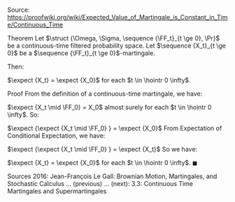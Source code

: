 # 

Source: https://proofwiki.org/wiki/Expected_Value_of_Martingale_is_Constant_in_Time/Continuous_Time

Theorem
Let $\struct {\Omega, \Sigma, \sequence {\FF_t}_{t \ge 0}, \Pr}$ be a continuous-time filtered probability space.
Let $\sequence {X_t}_{t \ge 0}$ be a $\sequence {\FF_t}_{t \ge 0}$-martingale.

Then: 

$\expect {X_t} = \expect {X_0}$
for each $t \in \hointr 0 \infty$. 


Proof
From the definition of a continuous-time martingale, we have: 

$\expect {X_t \mid \FF_0} = X_0$ almost surely
for each $t \in \hointr 0 \infty$. 
So:

$\expect {\expect {X_t \mid \FF_0} } = \expect {X_0}$
From Expectation of Conditional Expectation, we have:

$\expect {\expect {X_t \mid \FF_0} } = \expect {X_t}$
So we have: 

$\expect {X_t} = \expect {X_0}$
for each $t \in \hointr 0 \infty$.
$\blacksquare$


Sources
2016: Jean-François Le Gall: Brownian Motion, Martingales, and Stochastic Calculus ... (previous) ... (next): $3.3$: Continuous Time Martingales and Supermartingales




